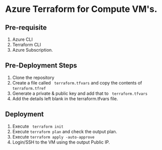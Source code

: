 # Azure Terraform for Compute VM's.

## Pre-requisite
1. Azure CLI
2. Terraform CLI
3. Azure Subscription.

## Pre-Deployment Steps
1. Clone the repository
2. Create a file called ``` terraform.tfvars``` and copy the contents of ```terraform.tfref```
3. Generate a private & public key and add that to ``` terraform.tfvars```
4. Add the details left blank in the terraform.tfvars file.

## Deployment
1. Execute ``` terraform init```
2. Execute ``` terraform plan ``` and check the output plan.
3. Execute ``` terraform apply -auto-approve ``` 
4. Login/SSH to the VM using the output Public IP.
